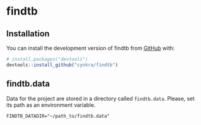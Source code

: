 
<!-- README.md is generated from README.Rmd. Please edit that file -->

# findtb

<!-- badges: start -->
<!-- badges: end -->

## Installation

You can install the development version of findtb from
[GitHub](https://github.com/) with:

``` r
# install.packages("devtools")
devtools::install_github("cynkra/findtb")
```

## findtb.data

Data for the project are stored in a directory called `findtb.data`.
Please, set its path as an environment variable.

`FINDTB_DATADIR="~/path_to/findtb.data"`
